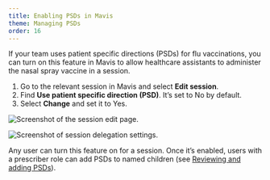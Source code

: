 ```yaml
---
title: Enabling PSDs in Mavis
theme: Managing PSDs
order: 16
---
```


If your team uses patient specific directions (PSDs) for flu vaccinations, you can turn on this feature in Mavis to allow healthcare assistants to administer the nasal spray vaccine in a session.

1. Go to the relevant session in Mavis and select **Edit session**.
2. Find **Use patient specific direction (PSD)**. It’s set to No by default.
3. Select **Change** and set it to Yes.

![Screenshot of the session edit page.](/assets/images/session-edit-with-dates.png)

![Screenshot of session delegation settings.](/assets/images/enable-psd.png)

Any user can turn this feature on for a session. Once it’s enabled, users with a prescriber role can add PSDs to named children (see [Reviewing and adding PSDs](/guide/reviewing-and-adding-psds/)).
